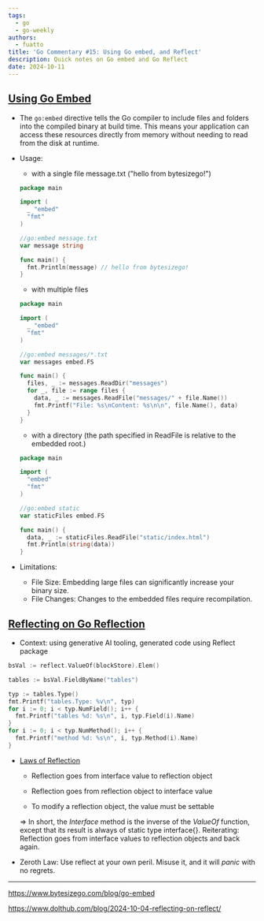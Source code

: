 ```yaml
---
tags:
  - go
  - go-weekly
authors:
  - fuatto
title: 'Go Commentary #15: Using Go embed, and Reflect'
description: Quick notes on Go embed and Go Reflect
date: 2024-10-11
---
```


## [Using Go Embed](https://www.bytesizego.com/blog/go-embed)

- The ```go:embed``` directive tells the Go compiler to include files and folders into the compiled binary at build time. This means your application can access these resources directly from memory without needing to read from the disk at runtime.

- Usage: 

  - with a single file message.txt ("hello from bytesizego!")

  ```go
  package main

  import (
    _ "embed"
    "fmt"
  )

  //go:embed message.txt
  var message string

  func main() {
    fmt.Println(message) // hello from bytesizego!
  }

  ```

  - with multiple files

  ```go
  package main

  import (
    _ "embed"
    "fmt"
  )

  //go:embed messages/*.txt
  var messages embed.FS

  func main() {
    files, _ := messages.ReadDir("messages")
    for _, file := range files {
      data, _ := messages.ReadFile("messages/" + file.Name())
      fmt.Printf("File: %s\nContent: %s\n\n", file.Name(), data)
    }
  }
  ```

  - with a directory (the path specified in ReadFile is relative to the embedded root.)

  ```go
  package main

  import (
    "embed"
    "fmt"
  )

  //go:embed static
  var staticFiles embed.FS

  func main() {
    data, _ := staticFiles.ReadFile("static/index.html")
    fmt.Println(string(data))
  }
  ```


- Limitations:

  - File Size: Embedding large files can significantly increase your binary size.
  - File Changes: Changes to the embedded files require recompilation.

## [Reflecting on Go Reflection](https://www.dolthub.com/blog/2024-10-04-reflecting-on-reflect/)

  - Context: using generative AI tooling, generated code using Reflect package

  ```go
  bsVal := reflect.ValueOf(blockStore).Elem()

  tables := bsVal.FieldByName("tables")

  typ := tables.Type()
  fmt.Printf("tables.Type: %v\n", typ)
  for i := 0; i < typ.NumField(); i++ {
    fmt.Printf("tables %d: %s\n", i, typ.Field(i).Name)
  }
  for i := 0; i < typ.NumMethod(); i++ {
    fmt.Printf("method %d: %s\n", i, typ.Method(i).Name)
  }
  ```

  - [Laws of Reflection](https://go.dev/blog/laws-of-reflection)

    - Reflection goes from interface value to reflection object

    - Reflection goes from reflection object to interface value

    - To modify a reflection object, the value must be settable

    => In short, the *Interface* method is the inverse of the *ValueOf* function, except that its result is always of static type interface{}.
    Reiterating: Reflection goes from interface values to reflection objects and back again.

  - Zeroth Law: Use reflect at your own peril. Misuse it, and it will *panic* with no regrets.

---

https://www.bytesizego.com/blog/go-embed

https://www.dolthub.com/blog/2024-10-04-reflecting-on-reflect/